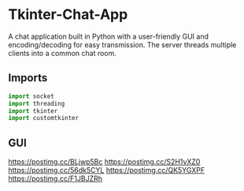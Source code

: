 # Tkinter-Chat-App
A chat application built in Python with a user-friendly GUI and encoding/decoding for easy transmission. The server threads multiple clients into a common chat room.

## Imports
```python
import socket
import threading
import tkinter
import customtkinter
```

## GUI
https://postimg.cc/BLjwp5Bc
https://postimg.cc/S2H1vXZ0
https://postimg.cc/56dk5CYL
https://postimg.cc/QK5YGXPF
https://postimg.cc/F1JBJZRh


